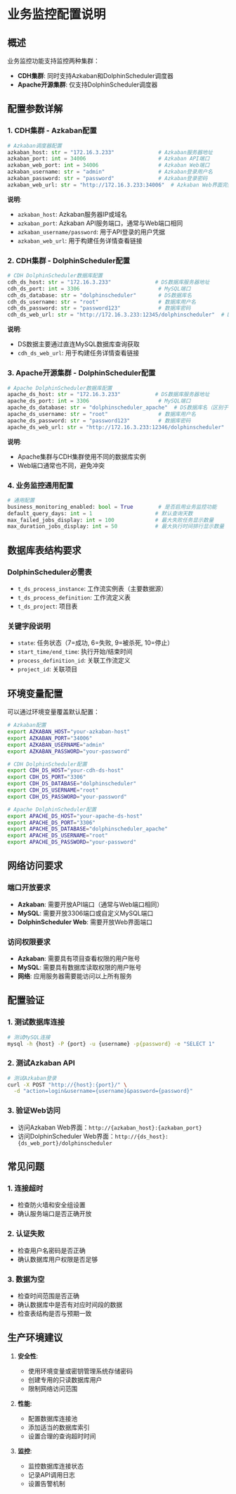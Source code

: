 # 业务监控配置说明

## 概述

业务监控功能支持监控两种集群：
- **CDH集群**: 同时支持Azkaban和DolphinScheduler调度器
- **Apache开源集群**: 仅支持DolphinScheduler调度器

## 配置参数详解

### 1. CDH集群 - Azkaban配置

```python
# Azkaban调度器配置
azkaban_host: str = "172.16.3.233"              # Azkaban服务器地址
azkaban_port: int = 34006                       # Azkaban API端口
azkaban_web_port: int = 34006                   # Azkaban Web端口
azkaban_username: str = "admin"                 # Azkaban登录用户名
azkaban_password: str = "password"              # Azkaban登录密码
azkaban_web_url: str = "http://172.16.3.233:34006"  # Azkaban Web界面完整地址
```

**说明**:
- `azkaban_host`: Azkaban服务器IP或域名
- `azkaban_port`: Azkaban API服务端口，通常与Web端口相同
- `azkaban_username/password`: 用于API登录的用户凭据
- `azkaban_web_url`: 用于构建任务详情查看链接

### 2. CDH集群 - DolphinScheduler配置

```python
# CDH DolphinScheduler数据库配置
cdh_ds_host: str = "172.16.3.233"              # DS数据库服务器地址
cdh_ds_port: int = 3306                         # MySQL端口
cdh_ds_database: str = "dolphinscheduler"       # DS数据库名
cdh_ds_username: str = "root"                   # 数据库用户名
cdh_ds_password: str = "password123"            # 数据库密码
cdh_ds_web_url: str = "http://172.16.3.233:12345/dolphinscheduler"  # DS Web界面地址
```

**说明**:
- DS数据主要通过直连MySQL数据库查询获取
- `cdh_ds_web_url`: 用于构建任务详情查看链接

### 3. Apache开源集群 - DolphinScheduler配置

```python
# Apache DolphinScheduler数据库配置
apache_ds_host: str = "172.16.3.233"           # DS数据库服务器地址
apache_ds_port: int = 3306                      # MySQL端口
apache_ds_database: str = "dolphinscheduler_apache"  # DS数据库名（区别于CDH）
apache_ds_username: str = "root"                # 数据库用户名
apache_ds_password: str = "password123"         # 数据库密码
apache_ds_web_url: str = "http://172.16.3.233:12346/dolphinscheduler"  # DS Web界面地址
```

**说明**:
- Apache集群与CDH集群使用不同的数据库实例
- Web端口通常也不同，避免冲突

### 4. 业务监控通用配置

```python
# 通用配置
business_monitoring_enabled: bool = True        # 是否启用业务监控功能
default_query_days: int = 1                    # 默认查询天数
max_failed_jobs_display: int = 100             # 最大失败任务显示数量
max_duration_jobs_display: int = 50            # 最大执行时间排行显示数量
```

## 数据库表结构要求

### DolphinScheduler必需表
- `t_ds_process_instance`: 工作流实例表（主要数据源）
- `t_ds_process_definition`: 工作流定义表
- `t_ds_project`: 项目表

### 关键字段说明
- `state`: 任务状态（7=成功, 6=失败, 9=被杀死, 10=停止）
- `start_time/end_time`: 执行开始/结束时间
- `process_definition_id`: 关联工作流定义
- `project_id`: 关联项目

## 环境变量配置

可以通过环境变量覆盖默认配置：

```bash
# Azkaban配置
export AZKABAN_HOST="your-azkaban-host"
export AZKABAN_PORT="34006"
export AZKABAN_USERNAME="admin"
export AZKABAN_PASSWORD="your-password"

# CDH DolphinScheduler配置
export CDH_DS_HOST="your-cdh-ds-host"
export CDH_DS_PORT="3306"
export CDH_DS_DATABASE="dolphinscheduler"
export CDH_DS_USERNAME="root"
export CDH_DS_PASSWORD="your-password"

# Apache DolphinScheduler配置
export APACHE_DS_HOST="your-apache-ds-host"
export APACHE_DS_PORT="3306"
export APACHE_DS_DATABASE="dolphinscheduler_apache"
export APACHE_DS_USERNAME="root"
export APACHE_DS_PASSWORD="your-password"
```

## 网络访问要求

### 端口开放要求
- **Azkaban**: 需要开放API端口（通常与Web端口相同）
- **MySQL**: 需要开放3306端口或自定义MySQL端口
- **DolphinScheduler Web**: 需要开放Web界面端口

### 访问权限要求
- **Azkaban**: 需要具有项目查看权限的用户账号
- **MySQL**: 需要具有数据库读取权限的用户账号
- **网络**: 应用服务器需要能访问以上所有服务

## 配置验证

### 1. 测试数据库连接
```bash
# 测试MySQL连接
mysql -h {host} -P {port} -u {username} -p{password} -e "SELECT 1"
```

### 2. 测试Azkaban API
```bash
# 测试Azkaban登录
curl -X POST "http://{host}:{port}/" \
  -d "action=login&username={username}&password={password}"
```

### 3. 验证Web访问
- 访问Azkaban Web界面：`http://{azkaban_host}:{azkaban_port}`
- 访问DolphinScheduler Web界面：`http://{ds_host}:{ds_web_port}/dolphinscheduler`

## 常见问题

### 1. 连接超时
- 检查防火墙和安全组设置
- 确认服务端口是否正确开放

### 2. 认证失败
- 检查用户名密码是否正确
- 确认数据库用户权限是否足够

### 3. 数据为空
- 检查时间范围是否正确
- 确认数据库中是否有对应时间段的数据
- 检查表结构是否与预期一致

## 生产环境建议

1. **安全性**:
   - 使用环境变量或密钥管理系统存储密码
   - 创建专用的只读数据库用户
   - 限制网络访问范围

2. **性能**:
   - 配置数据库连接池
   - 添加适当的数据库索引
   - 设置合理的查询超时时间

3. **监控**:
   - 监控数据库连接状态
   - 记录API调用日志
   - 设置告警机制 